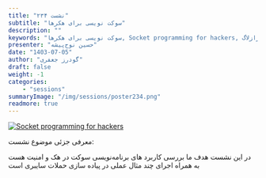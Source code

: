 ```yaml
---
title: "نشست ۲۳۴"
subtitle: "سوکت نویسی برای هکرها"
description: ""
keywords: "سوکت نویسی برای هکرها, Socket programming for hackers, شیرازلاگ"
presenter: "حسین نوح‌پیشه"
date: "1403-07-05"
author: "گودرز جعفری"
draft: false
weight: -1
categories:
    - "sessions"
summaryImage: "/img/sessions/poster234.png"
readmore: true
---
```

[![Socket programming for hackers](/img/sessions/poster234.png)](/img/sessions/poster234.png)

معرفی جزئی موضوع نشست:

در این نشست هدف ما بررسی کاربرد های برنامه‌نویسی سوکت در هک و امنیت هست به همراه اجرای چند مثال عملی در پیاده سازی حملات سایبری است